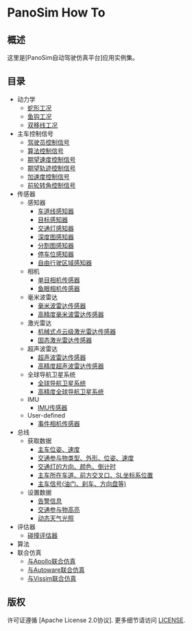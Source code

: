 # PanoSim How To

## 概述
这里是[PanoSim自动驾驶仿真平台]应用实例集。

## 目录
- 动力学
  - [蛇形工况](#todo)
  - [鱼钩工况](#todo)
  - [双移线工况](#todo)
- 主车控制信号
  - [驾驶员控制信号](https://github.com/liyanlee/PanoSim_How_To/tree/main/EgoControl/driver_signal)
  - [算法控制信号](https://github.com/liyanlee/PanoSim_How_To/tree/main/EgoControl/algorithm)
  - [期望速度控制信号](https://github.com/liyanlee/PanoSim_How_To/tree/main/EgoControl/expect_speed)
  - [期望轨迹控制信号](https://github.com/liyanlee/PanoSim_How_To/tree/main/EgoControl/expect_trajectory)
  - [加速度控制信号](https://github.com/liyanlee/PanoSim_How_To/tree/main/EgoControl/acceleration)
  - [前轮转角控制信号](https://github.com/liyanlee/PanoSim_How_To/tree/main/EgoControl/front_wheel_angle)
- 传感器
  - 感知器
    - [车道线感知器](https://github.com/liyanlee/PanoSim_How_To/tree/main/Sensor/Perception/LaneInfoPerception)
    - [目标感知器](https://github.com/liyanlee/PanoSim_How_To/tree/main/Sensor/Perception/ObjectPerception)
    - [交通灯感知器](https://github.com/liyanlee/PanoSim_How_To/tree/main/Sensor/Perception/TrafficLightPerception)
    - [深度图感知器](https://github.com/liyanlee/PanoSim_How_To/tree/main/Sensor/Perception/DepthmapPerception)
    - [分割图感知器](https://github.com/liyanlee/PanoSim_How_To/tree/main/Sensor/Perception/SegmentationPerception)
    - [停车位感知器](https://github.com/liyanlee/PanoSim_How_To/tree/main/Sensor/Perception/ParkingLotsPerception)
    - [自由行驶区域感知器](https://github.com/liyanlee/PanoSim_How_To/tree/main/Sensor/Perception/FreeSpacePerception)
  - 相机
    - [单目相机传感器](https://github.com/liyanlee/PanoSim_How_To/tree/main/Sensor/Camera/MonoCamera)
    - [鱼眼相机传感器](https://github.com/liyanlee/PanoSim_How_To/tree/main/Sensor/Camera/FisheyeCamera)
  - 毫米波雷达
    - [毫米波雷达传感器](https://github.com/liyanlee/PanoSim_How_To/tree/main/Sensor/Radar/Radar)
    - [高精度毫米波雷达传感器](https://github.com/liyanlee/PanoSim_How_To/tree/main/Sensor/Radar/RadarHIFI)
  - 激光雷达
    - [机械式点云级激光雷达传感器](https://github.com/liyanlee/PanoSim_How_To/tree/main/Sensor/Lidar/SurroundLidarPointCloud)
    - [固态激光雷达传感器](https://github.com/liyanlee/PanoSim_How_To/tree/main/Sensor/Lidar/SolidStateLidarPointCloud)
  - 超声波雷达
    - [超声波雷达传感器](https://github.com/liyanlee/PanoSim_How_To/tree/main/Sensor/Ultrasonic/Ultrasonic)
    - [高精度超声波雷达传感器](https://github.com/liyanlee/PanoSim_How_To/tree/main/Sensor/Ultrasonic/UltrasonicHIFI)
  - 全球导航卫星系统
    - [全球导航卫星系统](https://github.com/liyanlee/PanoSim_How_To/tree/main/Sensor/GNSS/GNSS)
    - [高精度全球导航卫星系统](https://github.com/liyanlee/PanoSim_How_To/tree/main/Sensor/GNSS/GNSSHIFI)
  - IMU
    - [IMU传感器](https://github.com/liyanlee/PanoSim_How_To/tree/main/Sensor/IMU)
  - User-defined
    - [事件相机传感器](https://github.com/liyanlee/PanoSim_How_To/tree/main/Sensor/User-defined/EventCamera)
- 总线
  - 获取数据
    - [主车位姿、速度](https://github.com/liyanlee/PanoSim_How_To/tree/main/Bus/ego)
    - [交通参与物类型、外形、位姿、速度](https://github.com/liyanlee/PanoSim_How_To/tree/main/Bus/traffic)
    - [交通灯的方向、颜色、倒计时](https://github.com/liyanlee/PanoSim_How_To/tree/main/Bus/traffic_light)
    - [主车所在车道、前方交叉口、SL坐标系位置](https://github.com/liyanlee/PanoSim_How_To/tree/main/Bus/ego_traffic)
    - [主车信号(油门、刹车、方向盘等)](https://github.com/liyanlee/PanoSim_How_To/tree/main/Bus/ego_driver)
  - 设置数据
    - [告警信息](https://github.com/liyanlee/PanoSim_How_To/tree/main/Bus/warning)
    - [交通参与物高亮](https://github.com/liyanlee/PanoSim_How_To/tree/main/Bus/traffic_object_highlight)
    - [动态天气光照](https://github.com/liyanlee/PanoSim_How_To/tree/main/Bus/weather)
- 评估器
  - [碰撞评估器](https://github.com/liyanlee/PanoSim_How_To/tree/main/Bus/judge)
- 算法
- 联合仿真
  - [与Apollo联合仿真](https://github.com/liyanlee/PanoSim_Apollo_Bridge)
  - [与Autoware联合仿真](https://github.com/wobuzhuchele/PanoSim-Autoware)
  - [与Vissim联合仿真](https://github.com/liyanlee/PanoSim_Vissim_Bridge)

## 版权
许可证遵循 [Apache License 2.0协议]. 更多细节请访问 [LICENSE](https://github.com/liyanlee/PanoSim_How_To/blob/main/LICENSE.txt).
